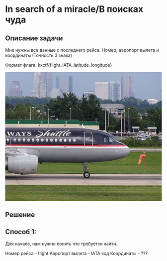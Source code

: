 # In search of a miracle/В поисках чудa

## Описание задачи
Мне нужны все данные c последнего рейса. Номер, аэропорт вылета и координаты (Точность 3 знака)

Формат флага: kxctf{flight_IATA_latitude_longitude}

![Image](https://github.com/gavrigd/KibHack/blob/main/In%20search%20of%20a%20miracle/aircraft.jpg)

## Решение
## Способ 1:

Для начала, нам нужно понять что требуется найти. 

Номер рейса - flight
Аэропорт вылета - IATA код
Координаты - ???

